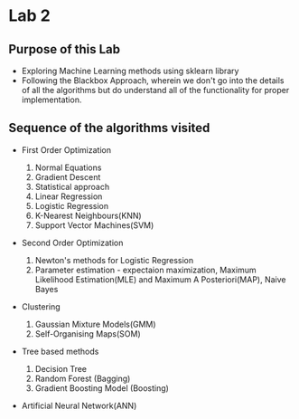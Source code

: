 # Lab 2

## Purpose of this Lab
* Exploring Machine Learning methods using sklearn library
* Following the Blackbox Approach, wherein we don't go into the details of all the algorithms but do understand all of the functionality for proper implementation.

## Sequence of the algorithms visited
* First Order Optimization
  1. Normal Equations
  2. Gradient Descent
  3. Statistical approach
  4. Linear Regression
  5. Logistic Regression
  6. K-Nearest Neighbours(KNN)
  7. Support Vector Machines(SVM)
  

* Second Order Optimization
  1. Newton's methods for Logistic Regression
  2. Parameter estimation - expectaion maximization, Maximum Likelihood Estimation(MLE) and Maximum A Posteriori(MAP), Naive Bayes
  
* Clustering
  1. Gaussian Mixture Models(GMM)
  2. Self-Organising Maps(SOM)
  
* Tree based methods
  1. Decision Tree
  2. Random Forest (Bagging)
  3. Gradient Boosting Model (Boosting)
  
* Artificial Neural Network(ANN)
